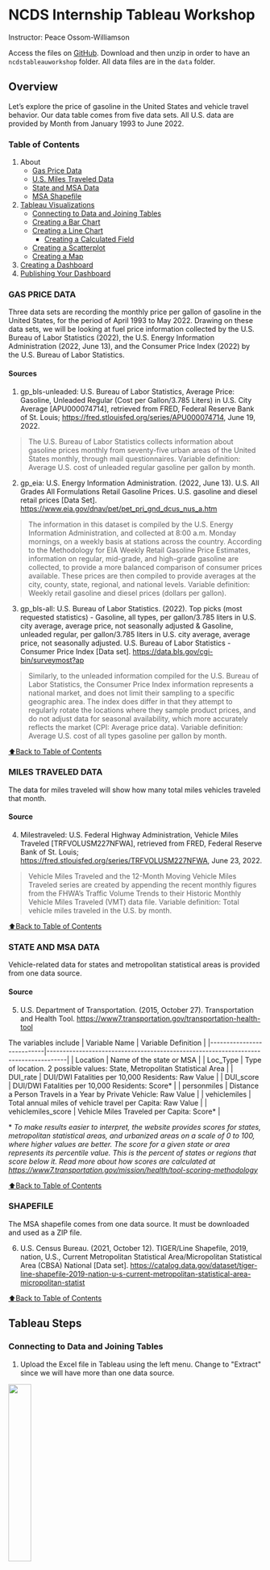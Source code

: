 # NCDS Internship Tableau Workshop
Instructor: Peace Ossom-Williamson

Access the files on [GitHub](/../../). 
Download and then unzip in order to have an `ncdstableauworkshop` folder. All data files are in the `data` folder.

## Overview

Let’s explore the price of gasoline in the United States and vehicle travel behavior. Our data table comes from five data sets. All U.S. data are provided by Month from January 1993 to June 2022.

### Table of Contents
1. About
     - [Gas Price Data](#gas-price-data)
     - [U.S. Miles Traveled Data](#miles-traveled-data)
     - [State and MSA Data](#state-and-msa-data)
     - [MSA Shapefile](#shapefile)
2. [Tableau Visualizations](#tableau-steps)
     - [Connecting to Data and Joining Tables](#connecting-to-data-and-joining-tables)
     - [Creating a Bar Chart](#creating-a-bar-chart)
     - [Creating a Line Chart](#creating-a-line-chart)
          - [Creating a Calculated Field](#creating-a-calculated-field)
     - [Creating a Scatterplot](#creating-a-scatterplot)
     - [Creating a Map](#creating-a-map)
3. [Creating a Dashboard](#creating-a-dashboard-of-all-your-visualizations)
4. [Publishing Your Dashboard](#publishing-your-dashboard)

### GAS PRICE DATA

Three data sets are recording the monthly price per gallon of gasoline in the United States, for the period of April 1993 to May 2022. Drawing on these data sets, we will be looking at fuel price information collected by the U.S. Bureau of Labor Statistics (2022), the U.S. Energy Information Administration (2022, June 13), and the Consumer Price Index (2022) by the U.S. Bureau of Labor Statistics.

#### Sources

1. gp_bls-unleaded: U.S. Bureau of Labor Statistics, Average Price: Gasoline, Unleaded Regular (Cost per Gallon/3.785 Liters) in U.S. City Average [APU000074714], retrieved from FRED, Federal Reserve Bank of St. Louis; <https://fred.stlouisfed.org/series/APU000074714>, June 19, 2022.
> The U.S. Bureau of Labor Statistics collects information about gasoline prices monthly from seventy-five urban areas of the United States monthly, through mail questionnaires. Variable definition: Average U.S. cost of unleaded regular gasoline per gallon by month.

2. gp_eia: U.S. Energy Information Administration. (2022, June 13). U.S. All Grades All Formulations Retail Gasoline Prices. U.S. gasoline and diesel retail prices [Data Set]. <https://www.eia.gov/dnav/pet/pet_pri_gnd_dcus_nus_a.htm>
> The information in this dataset is compiled by the U.S. Energy Information Administration, and collected at 8:00 a.m. Monday mornings, on a weekly basis at stations across the country. According to the Methodology for EIA Weekly Retail Gasoline Price Estimates, information on regular, mid-grade, and high-grade gasoline are collected, to provide a more balanced comparison of consumer prices available. These prices are then compiled to provide averages at the city, county, state, regional, and national levels. Variable definition: Weekly retail gasoline and diesel prices
(dollars per gallon).

3. gp_bls-all: U.S. Bureau of Labor Statistics. (2022). Top picks (most requested statistics) - Gasoline, all types, per gallon/3.785 liters in U.S. city average, average price, not seasonally adjusted & Gasoline, unleaded regular, per gallon/3.785 liters in U.S. city average, average price, not seasonally adjusted. U.S. Bureau of Labor Statistics - Consumer Price Index [Data set]. <https://data.bls.gov/cgi-bin/surveymost?ap>
> Similarly, to the unleaded information compiled for the U.S. Bureau of Labor Statistics, the 
Consumer Price Index information represents a national market, and does not limit their sampling to a specific geographic area. The index does differ in that they attempt to regularly rotate the locations where they sample product prices, and do not adjust data for seasonal availability, which more accurately reflects the market (CPI: Average price data). Variable definition: Average U.S. cost of all types gasoline per gallon by month.

[⬆Back to Table of Contents](#table-of-contents)

### MILES TRAVELED DATA

The data for miles traveled will show how many total miles vehicles traveled that month.

#### Source

4. Milestraveled: U.S. Federal Highway Administration, Vehicle Miles Traveled [TRFVOLUSM227NFWA], retrieved from FRED, Federal Reserve Bank of St. Louis; <https://fred.stlouisfed.org/series/TRFVOLUSM227NFWA>, June 23, 2022.
> Vehicle Miles Traveled and the 12-Month Moving Vehicle Miles Traveled series are created by appending the recent monthly figures from the FHWA’s Traffic Volume Trends to their Historic Monthly Vehicle Miles Traveled (VMT) data file. Variable definition: Total vehicle miles traveled in the U.S. by month.

[⬆Back to Table of Contents](#table-of-contents)

### STATE AND MSA DATA

Vehicle-related data for states and metropolitan statistical areas is provided from one data source. 

#### Source

5. U.S. Department of Transportation. (2015, October 27). Transportation and Health Tool. <https://www7.transportation.gov/transportation-health-tool>

The variables include
| Variable Name             | Variable Definition                                                                |
|---------------------------|------------------------------------------------------------------------------------|
|     Location              |     Name of the state or MSA                                                       |
|     Loc_Type              |     Type of location. 2 possible values: State, Metropolitan   Statistical Area    |
|     DUI_rate              |     DUI/DWI Fatalities per 10,000 Residents: Raw Value                             |
|     DUI_score             |     DUI/DWI Fatalities per 10,000 Residents: Score*                                |
|     personmiles           |     Distance a Person Travels in a Year by Private Vehicle: Raw Value              |
|     vehiclemiles          |     Total annual miles of vehicle travel per Capita: Raw Value                     |
|     vehiclemiles_score    |     Vehicle Miles Traveled per Capita: Score*                                      |

\* *To make results easier to interpret, the website provides scores for states, metropolitan statistical areas, and urbanized areas on a scale of 0 to 100, where higher values are better. The score for a given state or area represents its percentile value. This is the percent of states or regions that score below it. Read more about how scores are calculated at <https://www7.transportation.gov/mission/health/tool-scoring-methodology>*

[⬆Back to Table of Contents](#table-of-contents)

### SHAPEFILE

The MSA shapefile comes from one data source. It must be downloaded and used as a ZIP file.

6. U.S. Census Bureau. (2021, October 12). TIGER/Line Shapefile, 2019, nation, U.S., Current Metropolitan Statistical Area/Micropolitan Statistical Area (CBSA) National [Data set]. <https://catalog.data.gov/dataset/tiger-line-shapefile-2019-nation-u-s-current-metropolitan-statistical-area-micropolitan-statist>

[⬆Back to Table of Contents](#table-of-contents)



## Tableau Steps

### Connecting to Data and Joining Tables
1. Upload the Excel file in Tableau using the left menu. Change to "Extract" since we will have more than one data source.

<img src="img/img-01.jpg" width=30%>

2. Change data types as needed. You can create calculated fields here or later while in the sheets.

<img src="img/img-02.jpg" width=30%>

3. To connect to the shapefile, click "Add." Then select "Spatial File." Select the zip file.

<img src="img/img-03.jpg" width=30%>

4. To join these two, double-click the `data_table` in the center of the page. (Or, right-click and select "Open.") Complete a left join using "Location" for the data_table and "Name" for the shape file. As a secondary effort to ensure correct matching, you can also indicate that the "Loc Type" variable should equal "Metropolitan Statistical Area" in a custom join calculation.

<img src="img/img-04.jpg" width=50%><img src="img/img-05.jpg" width=50%>

*Note: There should still be 785 rows.*

[⬆Back to Table of Contents](#table-of-contents)


### Creating a Bar Chart

**Let's look at the top 10 states where people drive the most.**

5. Click on "Sheet 1" at the bottom to create your first visualization.

<img src="img/img-06.jpg" width=50%>
*Note: Tableau will prompt you to save the data extract. Press the "Save" button.*

6. Drag `Location` to "Rows."

<img src="img/img-07.jpg" width=50%>
     
8. Since we are only focused on the states, drag "Loc Type" to the Filters box.

<img src="img/img-08.jpg" width=50%>

9. Check the box by `State,` leaving the other 2 options (`null` and `Metropolitan Statistical Area`) unchecked. You'll see that we now are only showing data for the 50 states.
10. Drag `Personmiles` to "Columns." Then sort the bars by size using the sort button.

<img src="img/img-09.jpg" width=50%>

11. Count the first ten states with the highest person miles, then select the 11th-50th states by selecting the 11th state (Kansas) and then using the "Shift" key while selecting the last state (Hawaii). Then right-click the selection and choose "Exclude."

<img src="img/img-10.jpg" width=50%>

12. To directly label the bars, drag `Personmiles` to the "Label" square. Then remove the y-axis by right-clicking it and unchecking the "Show Header" option.

<img src="img/img-11.jpg" width=50%>

13. Rename the sheet by double-clicking the tab at the bottom. Give it a full title, such as "Top 10 States for Average Miles a Person Has Driven Annually."

[⬆Back to Table of Contents](#table-of-contents)


### Creating a Line Chart

**Let's now create a visualization of the gas prices over the years.**

14. Each visualization lives on its own sheet. To create a new sheet, click the small tab that has an icon that looks like a bar chart with a plus sign.

<img src="img/img-12.jpg" width=50%>

15. Drag `Mon-Yr` to "Columns" and 2 variables to "Rows": `Gp Bls-All` and `Gp-Eia`. To put them together, right-click `Gp-Eia` in the "Rows" row, and select "Dual Axis."

<img src="img/img-13.jpg" width=50%>

> #### Creating a Calculated Field
> 
> **Since these two variables are similar measures of the same information, we can average them together to create one variable of gas prices.**
> 
> 16. To create this calculated variable, right-click an empty area on the right menu (or right-click `Gp Bls-All`), then choose "Create" and "Calculated Field." 
> 
> <img src="img/img-14.jpg" width=50%>
> 
> 17. Change the title of the new variable from "Calcuation 1" to "Gp Avg". Then, place the following formula in the big white box: `(SUM([Gp Bls-All])+ SUM([Gp Eia]))/2`
> <img src="img/img-15.jpg" width=50%>

18. Now that we are back on our line chart, remove the two gas price variables in the "Rows" row. To add multiple variables as lines, we can drag "Measure Names," which lists all our variables, to the "Filters" box. Click the <kbd>None</kbd> button to uncheck everything. Then, only select `Gp Avg` and `Gp Bls-Unleaded`. Push the <kbd>OK</kbd> button to see the average cost of all gas compared with the average cost of unleaded.
19. To add another variable (on a different scale), drag `Milestraveled` onto "Rows," then right-click it and check "Dual Axis."

<img src="img/img-16.jpg" width=50%>

20. Also, there are two points on the x-axis we should remove: `Null` and `2022`. Right-click and "Exclude" each one.

<img src="img/img-16b.jpg" width=50%>

21. Then, you can rename the sheet to be "How Have Gas Prices and Travel Distances Changed between 1993 and 2021?"

[⬆Back to Table of Contents](#table-of-contents)



### Creating a Scatterplot

**Let's see if ther is any relationship between gas prices and how much people drive.**

22. To start, drag `Gp Avg` to "Columns" and `Milestraveled` to "Rows." You'll only see one dot.

<img src="img/img-17.jpg" width=50%>

23. To make this a scatterplot, go to the top menu and choose "Analysis" then uncheck "Aggregate Measures."

<img src="img/img-18.jpg" width=50%>
<img src="img/img-19.jpg" width=50%>

24. You can change the color, size, labels, and types of marks on your scatterplot by using the "Marks" menu on the left of the visualization.

<img src="img/img-20.jpg" width=50%>

25. You can add a trendline by clicking "Analysis" in the top menu again. This time, choose "Trend Lines" and "Show Trend Lines."
26. Rename the scatterplot "Do People Travel Fewer Miles when Gas Prices Go Up?"

<img src="img/img-21.jpg" width=50%>

[⬆Back to Table of Contents](#table-of-contents)



### Creating a Map
**Let's use our MSA/CBSA shapefile to look at driving behavior in U.S. MSAs.**

27. Drag `Geometry` to the center of your sheet to see all the U.S. Metropolitan Statistical Areas.

<img src="img/img-22.jpg" width=50%>

28. Next drag `DUI score` to the "Color" square in the Marks menu. 

<img src="img/img-23.jpg" width=50%>

30. Notice that they are all still one color. You'll need to go to "Analysis" in the top menu, and uncheck "Aggregate Measures."
31. Once they are colored by `DUI score`, you can choose to change the color. To do so, click the down-pointing arrow in the top right of the DUI score legend and choose "Edit Colors." There are a variety of options to choose from. Click <kbd>Apply</kbd> to see the changes without exiting the menu.

<img src="img/img-24.jpg" width=50%>

31. Then drag `Location` to the Tooltip square so that the name of the MSA appears when you hover over it.

<img src="img/img-25.jpg" width=50%>

32. Rename the sheet to be "DUI Score by MSA".

[⬆Back to Table of Contents](#table-of-contents)



### Creating a Dashboard of All Your Visualizations

**Once you have created a few visualizations, you can add them together on one dashboard, making an interactive infographic.**

33. To start, click the "New Dashboard" tab at the bottom which shows a table of 4 cells with a plus sign.

<img src="img/img-26.jpg" width=50%>

> On the left menu, there are options to resize the dashboard space, to choose which sheet to drag onto the dashboard (hover your mouse over it to get a peak of any chart), and options to add other items to your dashboard, like spacers, additional text, and images.
> 
> <img src="img/img-27.jpg" width=50%>

When you have the "Tiled" option selected near the bottom of the left menu, it will tile the selected visualizations and fill the entire dashboard. If you select "Floating," you can place a chart wherever you'd like. You can have some (or all) charts floating or tiled. You can also remove keys/legends that are not useful to you.

34. Play around with the dashboard to get familiar with these features!


[⬆Back to Table of Contents](#table-of-contents)



### Publishing Your Dashboard

**To publish any one item, you must have that item appearing on the screen. Let's publish the dashboard.**

35. To publish the dashboard go to the "Server" option in the top menu, the select the following: Tableau Public > Save to Tableau Public. (You may first have to create an account if you don't have one already. Otherwise you should sign in.)

<img src="img/img-28.jpg" width=50%>

This saves your file to the Tableau Public server, placing the visualization online and available to link to and embed.

[⬆Back to Table of Contents](#table-of-contents)
